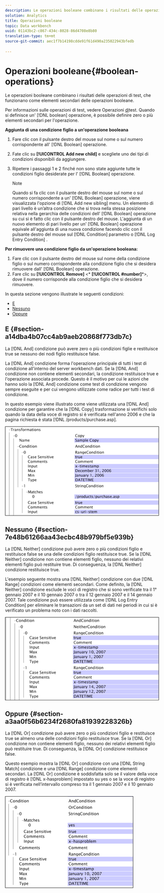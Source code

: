 ```yaml
---
description: Le operazioni booleane combinano i risultati delle operazioni di test, che funzionano come elementi secondari delle operazioni booleane.
solution: Analytics
title: Operazioni booleane
topic: Data workbench
uuid: 01143bc2-c867-434c-8028-86d4708e8b80
translation-type: tm+mt
source-git-commit: aec1f7b14198cdde91f61d490a235022943bfedb

---
```



# Operazioni booleane{#boolean-operations}

Le operazioni booleane combinano i risultati delle operazioni di test, che funzionano come elementi secondari delle operazioni booleane.

Per informazioni sulle operazioni di test, vedere Operazioni [di](../../../../home/c-dataset-const-proc/c-conditions/c-test-ops/c-test-ops.md#concept-c4bf6cb9e7a94cc7ac49ca9b0b1a2144)test. Quando si definisce un&#39; [!DNL boolean] operazione, è possibile definire zero o più elementi secondari per l&#39;operazione.

**Aggiunta di una condizione figlio a un&#39;operazione booleana**

1. Fare clic con il pulsante destro del mouse sul nome o sul numero corrispondente all&#39; [!DNL Boolean] operazione.
1. Fate clic su **[!UICONTROL Add new child]** e scegliete uno dei tipi di condizioni disponibili da aggiungere.
1. Ripetere i passaggi 1 e 2 finché non sono state aggiunte tutte le condizioni figlio desiderate per l&#39; [!DNL Boolean] operazione.

   >[!NOTE]
   >
   >Quando si fa clic con il pulsante destro del mouse sul nome o sul numero corrispondente a un&#39; [!DNL Boolean] operazione, viene visualizzata l&#39;opzione di [!DNL Add new sibling] menu. Un elemento di pari livello è un’altra condizione che si trova nella stessa posizione relativa nella gerarchia delle condizioni dell’ [!DNL Boolean] operazione su cui si è fatto clic con il pulsante destro del mouse. L&#39;aggiunta di un nuovo elemento di pari livello per un&#39; [!DNL Boolean] operazione equivale all&#39;aggiunta di una nuova condizione facendo clic con il pulsante destro del mouse sul [!DNL Condition] parametro o [!DNL Log Entry Condition] .

**Per rimuovere una condizione figlio da un&#39;operazione booleana:**

1. Fare clic con il pulsante destro del mouse sul nome della condizione figlio o sul numero corrispondente alla condizione figlio che si desidera rimuovere dall&#39; [!DNL Boolean] operazione.
1. Fare clic su **[!UICONTROL Remove]** &lt;* **[!UICONTROL #number]***>, dove il numero corrisponde alla condizione figlio che si desidera rimuovere.

In questa sezione vengono illustrate le seguenti condizioni:

* [E](../../../../home/c-dataset-const-proc/c-conditions/c-test-ops/c-boolean-ops.md#section-a14dba4b07cc4ab9aeb20868f773db7c)
* [Nessuno](../../../../home/c-dataset-const-proc/c-conditions/c-test-ops/c-boolean-ops.md#section-7e48b61266aa43ecbc48b979bf5e939b)
* [Oppure](../../../../home/c-dataset-const-proc/c-conditions/c-test-ops/c-boolean-ops.md#section-a3aa0f56b6234f2680fa81939228326b)

## E {#section-a14dba4b07cc4ab9aeb20868f773db7c}

La [!DNL And] condizione può avere zero o più condizioni figlie e restituisce true se nessuno dei nodi figlio restituisce false.

La [!DNL And] condizione forma l&#39;operazione principale di tutti i test di condizione all&#39;interno del server workbench dati. Se la [!DNL And] condizione non contiene elementi secondari, la condizione restituisce true e l&#39;operazione associata procede. Questo è il motivo per cui le azioni che hanno solo la [!DNL And] condizione come test di condizione vengono sempre eseguite e per cui vengono utilizzate come radice per tutti i test di condizione.

In questo esempio viene illustrato come viene utilizzata una [!DNL And] condizione per garantire che la [!DNL Copy] trasformazione si verifichi solo quando la data della voce di registro si è verificata nell&#39;anno 2006 e che la pagina richiesta è stata [!DNL /products/purchase.asp].

![](assets/cfg_Condition_AndCondition.png)

## Nessuno {#section-7e48b61266aa43ecbc48b979bf5e939b}

La [!DNL Neither] condizione può avere zero o più condizioni figlio e restituisce false se una delle condizioni figlio restituisce true. Se la [!DNL Neither] condizione non contiene elementi figlio, nessuno dei relativi elementi figlio può restituire true. Di conseguenza, la [!DNL Neither] condizione restituisce true.

L&#39;esempio seguente mostra una [!DNL Neither] condizione con due [!DNL Range] condizioni come elementi secondari. Come definito, la [!DNL Neither] condizione esclude le voci di registro che si sono verificate tra il 1° gennaio 2007 e il 10 gennaio 2007 o tra il 12 gennaio 2007 e il 14 gennaio 2007. Tale condizione può essere utilizzata come [!DNL Log Entry Condition] per eliminare le transazioni da un set di dati nei periodi in cui si è verificato un problema noto con i dati raccolti.

![](assets/cfg_Condition_NeitherCondition.png)

## Oppure {#section-a3aa0f56b6234f2680fa81939228326b}

La [!DNL Or] condizione può avere zero o più condizioni figlio e restituisce true se almeno una delle condizioni figlio restituisce true. Se la [!DNL Or] condizione non contiene elementi figlio, nessuno dei relativi elementi figlio può restituire true. Di conseguenza, la [!DNL Or] condizione restituisce false.

Questo esempio mostra la [!DNL Or] condizione con una [!DNL String Match] condizione e una [!DNL Range] condizione come elementi secondari. La [!DNL Or] condizione è soddisfatta solo se il valore della voce di registro è [!DNL x-hasproblem] impostato su yes o se la voce di registro si è verificata nell’intervallo compreso tra il 1 gennaio 2007 e il 10 gennaio 2007.

![](assets/cfg_Condition_OrCondition.png)


